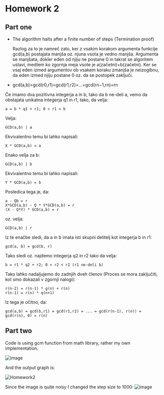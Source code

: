 # Homework 2

## Part one

- The algorithm halts after a finite number of steps (Termination proof)

	Razlog za to je namreč zato, ker z vsakim korakom argumenta funkcije gcd(a,b) postajata manjša oz. njuna vsota je vedno manjša.
	Argumenta se manjšata, dokler eden od njiju ne postane 0 in takrat se algoritem ustavi, medtem ko zgornja meja vsote je a(začetni)+b(začetni).
	Ker se vsaj eden izmed argumentov ob vsakem koraku zmanjša je neizogibnu, da eden izmed njiju postane 0 oz. da se postopek zaključi.

- gcd(a,b)=gcd(r0,r1)=gcd(r1,r2)=...=gcd(rn−1,rn)=rn

Če imamo dva pozitivna integerja a in b, tako da b ne-deli a, vemo da obstajata unikatna integerja q1 in r1, tako, da velja:

	a = b * q1 + r1; 0 < r1 < b

Velja:

	GCD(a,b) | a
	
Ekvivalentno temu bi lahko napisali:

	X * GCD(a,b) = a
	
Enako velja za b:

	GCD(a,b) | b
	
Ekvivalentno temu bi lahko napisali:

	Y * GCD(a,b) = b
	
Posledica tega je, da:

	a - Qb = r
	X*GCD(a,b) - Q * Y*GCD(a,b) = r
	(X - Q*Y) * GCD(a,b) = r

oz. velja:

	GCD(a,b) | r 
	
Iz te enačbe sledi, da a in b imata isti skupni delitelj kot integerja b in r1:

	gcd(a, b) = gcd(b, r)
		
Tako sledi oz. najdemo integerja q2 in r2 tako da velja:
	
	b = r1 * q2 + r2; 0 < r2 < r1 (r1 ne-deli b)

Tako lahko nadaljujemo do zadnjih dveh členov (Proces se mora zaključiti, kot smo dokazali v zgornji nalogi):

	r(n-2) = r(n-1) * g(n) + r(n)
	r(n-1) = r(n) * q(n+1)
	
Iz tega je očitno, da:

	gcd(a,b) = gcd(b,r1) = gcd(r1,r2) = ... = gcd(r(n-1), r(n)) = gcd(r(n), 0) = r(n)

## Part two

Code is using gcm function from math library, rather my own implementation.

![image](https://user-images.githubusercontent.com/48418580/138906581-fd2232d6-add6-47ca-ba46-bf58e5eefe19.png)

And the output graph is:

![Homework2](https://user-images.githubusercontent.com/48418580/138360703-3d42bc30-60fe-4d4f-98b6-ec6a0a87df11.png)

Since the image is quite noisy I changed the step size to 1000:
![image](https://user-images.githubusercontent.com/48418580/138906467-a85c51af-fac1-4505-97e4-595b12cba87f.png)

